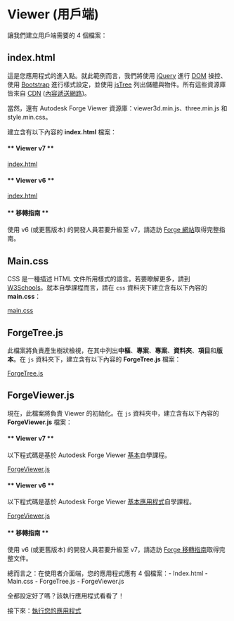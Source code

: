 # Viewer (用戶端)

讓我們建立用戶端需要的 4 個檔案：

## index.html

這是您應用程式的進入點。就此範例而言，我們將使用 [jQuery](https://jquery.com) 進行 [DOM](https://www.w3schools.com/js/js_htmldom.asp) 操控、使用 [Bootstrap](https://getbootstrap.com/) 進行樣式設定，並使用 [jsTree](https://www.jstree.com) 列出儲體與物件。所有這些資源庫皆來自 [CDN](https://cdnjs.com/) ([內容遞送網路](https://en.wikipedia.org/wiki/Content_delivery_network))。

當然，還有 Autodesk Forge Viewer 資源庫：viewer3d.min.js、three.min.js 和 style.min.css。

建立含有以下內容的 **index.html** 檔案：

<!-- tabs:start -->

#### \** Viewer v7 \*\*

[index.html](_snippets/viewhubmodels/common/index.v7.html ':include :type=code html')

#### \** Viewer v6 \*\*

[index.html](_snippets/viewhubmodels/common/index.v6.html ':include :type=code html')

#### \** 移轉指南 \*\*

使用 v6 (或更舊版本) 的開發人員若要升級至 v7，請造訪 [Forge 網站](https://forge.autodesk.com/en/docs/viewer/v7/change_history/changelog_v7/migration_guide_v6_to_v7/)取得完整指南。

<!-- tabs:end -->

## Main.css

CSS 是一種描述 HTML 文件所用樣式的語言。若要瞭解更多，請到 [W3Schools](https://www.w3schools.com/css/)。就本自學課程而言，請在 `css` 資料夾下建立含有以下內容的 **main.css**：

[main.css](_snippets/viewhubmodels/common/main.css ':include :type=code css')

## ForgeTree.js

此檔案將負責產生樹狀檢視，在其中列出**中樞**、**專案**、**專案**、**資料夾**、**項目**和**版本**。在 `js` 資料夾下，建立含有以下內容的 **ForgeTree.js** 檔案：

[ForgeTree.js](_snippets/viewhubmodels/common/ForgeTree.js ':include :type=code javascript')

## ForgeViewer.js

現在，此檔案將負責 Viewer 的初始化。在 `js` 資料夾中，建立含有以下內容的 **ForgeViewer.js** 檔案：

<!-- tabs:start -->

#### \** Viewer v7 \*\*

以下程式碼是基於 Autodesk Forge Viewer [基本](https://forge.autodesk.com/en/docs/viewer/v7/developers_guide/viewer_basics/initialization/)自學課程。

[ForgeViewer.js](_snippets/viewhubmodels/common/ForgeViewer.v7.js ':include :type=code javascript')

#### \** Viewer v6 \*\*

以下程式碼是基於 Autodesk Forge Viewer [基本應用程式](https://forge.autodesk.com/en/docs/viewer/v6/tutorials/basic-application/)自學課程。

[ForgeViewer.js](_snippets/viewhubmodels/common/ForgeViewer.v6.js ':include :type=code javascript')

#### \** 移轉指南 \*\*

使用 v6 (或更舊版本) 的開發人員若要升級至 v7，請造訪 [Forge 移轉指南](https://forge.autodesk.com/en/docs/viewer/v7/change_history/changelog_v7/migration_guide_v6_to_v7/)取得完整文件。

<!-- tabs:end -->

總而言之：在使用者介面端，您的應用程式應有 4 個檔案：- Index.html - Main.css - ForgeTree.js - ForgeViewer.js

全都設定好了嗎？該執行應用程式看看了！

接下來：[執行您的應用程式](/zh-TW/environment/rundebug/3legged)
